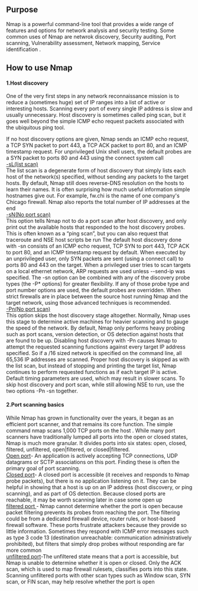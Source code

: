 <h2> Purpose</h2>

Nmap is a powerful command-line tool that provides a wide range of features and options for network analysis and security testing.
Some common uses of Nmap are netwrok discovery, Security auditing, Port scanning, Vulnerability assessment, Network mapping, Service identification .
<h2> How to use Nmap </h2>
<h4><b>1.Host discovery</b> </h4>
One of the very first steps in any network reconnaissance mission is to reduce a (sometimes huge) set of IP ranges into a list of active or interesting hosts. Scanning every port of every single IP address is slow and usually unnecessary.
Host discovery is sometimes called ping scan, but it goes well beyond the simple ICMP echo request packets associated with the ubiquitous ping tool.

If no host discovery options are given, Nmap sends an ICMP echo request, a TCP SYN packet to port 443, a TCP ACK packet to port 80, and an ICMP timestamp request.
For unprivileged Unix shell users, the default probes are a SYN packet to ports 80 and 443 using the connect system call
<br>
<u>-sL(list scan)</u>
<br>
The list scan is a degenerate form of host discovery that simply lists each host of the network(s) specified, without sending any packets to the target hosts. By default, Nmap still does reverse-DNS resolution on the hosts to learn their names. It is often surprising how much useful information simple hostnames give out. For example, fw.chi is the name of one company's Chicago firewall. Nmap also reports the total number of IP addresses at the end
<br>
<u>-sN(No port scan)</u>
<br>
This option tells Nmap not to do a port scan after host discovery, and only print out the available hosts that responded to the host discovery probes. This is often known as a “ping scan”, but you can also request that traceroute and NSE host scripts be run
The default host discovery done with -sn consists of an ICMP echo request, TCP SYN to port 443, TCP ACK to port 80, and an ICMP timestamp request by default. When executed by an unprivileged user, only SYN packets are sent (using a connect call) to ports 80 and 443 on the target. When a privileged user tries to scan targets on a local ethernet network, ARP requests are used unless --send-ip was specified. The -sn option can be combined with any of the discovery probe types (the -P* options) for greater flexibility. If any of those probe type and port number options are used, the default probes are overridden. When strict firewalls are in place between the source host running Nmap and the target network, using those advanced techniques is recommended.
<br>
<u>-Pn(No port scan)</u>
<br>
This option skips the host discovery stage altogether. Normally, Nmap uses this stage to determine active machines for heavier scanning and to gauge the speed of the network. By default, Nmap only performs heavy probing such as port scans, version detection, or OS detection against hosts that are found to be up. Disabling host discovery with -Pn causes Nmap to attempt the requested scanning functions against every target IP address specified. So if a /16 sized network is specified on the command line, all 65,536 IP addresses are scanned. Proper host discovery is skipped as with the list scan, but instead of stopping and printing the target list, Nmap continues to perform requested functions as if each target IP is active. Default timing parameters are used, which may result in slower scans. To skip host discovery and port scan, while still allowing NSE to run, use the two options -Pn -sn together.
<h4><b>2.Port scanning basics</b></h4>
While Nmap has grown in functionality over the years, it began as an efficient port scanner, and that remains its core function. The simple command nmap <target> scans 1,000 TCP ports on the host <target>. While many port scanners have traditionally lumped all ports into the open or closed states, Nmap is much more granular. It divides ports into six states: open, closed, filtered, unfiltered, open|filtered, or closed|filtered.
<br>
<u>Open port</u>- An application is actively accepting TCP connections, UDP datagrams or SCTP associations on this port. Finding these is often the primary goal of port scanning. 
<br>
<u>Closed port</u>- A closed port is accessible (it receives and responds to Nmap probe packets), but there is no application listening on it. They can be helpful in showing that a host is up on an IP address (host discovery, or ping scanning), and as part of OS detection. Because closed ports are reachable, it may be worth scanning later in case some open up
<br>
<u>filtered port </u>- Nmap cannot determine whether the port is open because packet filtering prevents its probes from reaching the port. The filtering could be from a dedicated firewall device, router rules, or host-based firewall software. These ports frustrate attackers because they provide so little information. Sometimes they respond with ICMP error messages such as type 3 code 13 (destination unreachable: communication administratively prohibited), but filters that simply drop probes without responding are far more common
<br>
<u>unfiltered port</u>-The unfiltered state means that a port is accessible, but Nmap is unable to determine whether it is open or closed. Only the ACK scan, which is used to map firewall rulesets, classifies ports into this state. Scanning unfiltered ports with other scan types such as Window scan, SYN scan, or FIN scan, may help resolve whether the port is open
<br>

